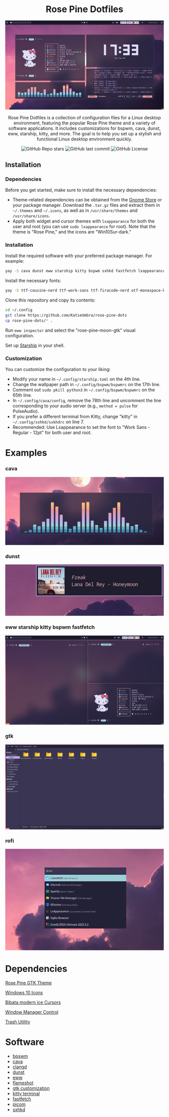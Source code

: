 <div align="center">

# Rose Pine Dotfiles

<img src="https://raw.githubusercontent.com/KatieUmbra/rose-pine-dots/main/examples/showcase.png">


Rose Pine Dotfiles is a collection of configuration files for a Linux desktop environment, featuring the popular Rose Pine theme and a variety of software applications. It includes customizations for bspwm, cava, dunst, eww, starship, kitty, and more. The goal is to help you set up a stylish and functional Linux desktop environment quickly.

![GitHub Repo stars](https://img.shields.io/github/stars/KatieUmbra/rose-pine-dots?style=for-the-badge)
![GitHub last commit](https://img.shields.io/github/last-commit/KatieUmbra/rose-pine-dots?style=for-the-badge)
![GitHub License](https://img.shields.io/github/license/katieumbra/rose-pine-dots?style=for-the-badge)

</div>

## Installation

### Dependencies

Before you get started, make sure to install the necessary dependencies:

- Theme-related dependencies can be obtained from the [Gnome Store](https://www.gnome-look.org) or your package manager. Download the `.tar.gz` files and extract them in `~/.themes` and `~/.icons`, as well as in `/usr/share/themes` and `/usr/share/icons`.
- Apply both widget and cursor themes with `lxappearance` for both the user and root (you can use `sudo lxappearance` for root). Note that the theme is "Rose Pine," and the icons are "Win10Sur-dark."

### Installation

Install the required software with your preferred package manager. For example:

```bash
yay -S cava dunst eww starship kitty bspwm sxhkd fastfetch lxappearance rofi llvm picom flameshot
```

Install the necessary fonts:

```bash
yay -S ttf-cousine-nerd ttf-work-sans ttf-firacode-nerd otf-monaspace-bin
```

Clone this repository and copy its contents:

```bash
cd ~/.config
git clone https://github.com/KatieUmbra/rose-pine-dots
cp rose-pine-dots/* .
```

Run `eww inspector` and select the "rose-pine-moon-gtk" visual configuration.

Set up [Starship](https://starship.rs/guide/#%F0%9F%9A%80-installation) in your shell.

### Customization

You can customize the configuration to your liking:

 - Modify your name in `~/.config/starship.toml` on the 4th line.
 - Change the wallpaper path in `~/.config/bspwm/bspwmrc` on the 17th line.
 - Comment out `sudo pkill python3` in `~/.config/bspwm/bspwmrc` on the 65th line.
 - In `~/.config/cava/config`, remove the 78th line and uncomment the line corresponding to your audio server (e.g., `method = pulse` for PulseAudio).
 - If you prefer a different terminal from Kitty, change "kitty" in `~/.config/sxhkd/sxkhdrc` on line 7.
 - Recommended: Use Lxappearance to set the font to "Work Sans - Regular - 12pt" for both user and root.

# Examples

### cava

![cava](https://raw.githubusercontent.com/KatieUmbra/rose-pine-dots/main/examples/cava.png)

### dunst

![dunst](https://raw.githubusercontent.com/KatieUmbra/rose-pine-dots/main/examples/dunst.png)

### eww starship kitty bspwm fastfetch

![eww starship kitty bspwm fastfetch](https://raw.githubusercontent.com/KatieUmbra/rose-pine-dots/main/examples/eww-starship-kitty-bspwm-fastfetch.png)

### gtk

![gtk](https://github.com/KatieUmbra/rose-pine-dots/blob/main/examples/gtk.png?raw=true****)

### rofi

![rofi](https://github.com/KatieUmbra/rose-pine-dots/blob/main/examples/rofi.png?raw=true)

# Dependencies
[Rose Pine GTK Theme](https://github.com/rose-pine/gtk)

[Windows 10 Icons](https://github.com/yeyushengfan258/Win10Sur-icon-theme)

[Bibata modern ice Cursors](https://github.com/ful1e5/Bibata_Cursor)

[Window Manager Control](https://www.freedesktop.org/wiki/Software/wmctrl/)

[Trash Utility](https://github.com/andreafrancia/trash-cli)

# Software

- [bpswm](https://github.com/baskerville/bspwm)
- [cava](https://github.com/karlstav/cava)
- [clangd](https://llvm.org/)
- [dunst](https://github.com/dunst-project/dunst)
- [eww](https://github.com/elkowar/eww)
- [flameshot](https://flameshot.org/)
- [gtk customization](https://github.com/lxde/lxappearance)
- [kitty terminal](https://sw.kovidgoyal.net/kitty/)
- [fastfetch](https://github.com/fastfetch-cli/fastfetch)
- [picom](https://github.com/yshui/picom)
- [sxhkd](https://github.com/baskerville/sxhkd)

